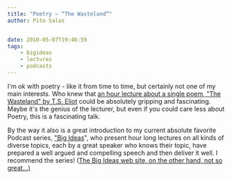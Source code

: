 ```yaml
---
title: "Poetry – “The Wasteland”"
author: Pito Salas


date: 2010-05-07T19:46:59
tags:
    - bigideas
    - lectures
    - podcasts
---
```




I'm ok with poetry - like it from time to time, but certainly not one of my
main interests. Who knew that [an hour lecture about a single poem, "The
Wasteland" by T.S.
Eliot](<http://feeds.tvo.org/%7Er/tvobigideas/%7E3/GQcMXQHz2xw/004695_48k.mp3>)
could be absolutely gripping and fascinating. Maybe it's the genius of the
lecturer, but even if you could care less about Poetry, this is a fascinating
talk.

By the way it also is a great introduction to my current absolute favorite
Podcast series, ["Big
Ideas](<http://www.tvo.org/TVOsites/WebObjects/TvoMicrosite.woa?bigideas_pastepisodes>)",
who present hour long lectures on all kinds of diverse topics, each by a great
speaker who knows their topic, have prepared a well argued and compelling
speech and then deliver it well. I recommend the series! ([The Big Ideas web
site, on the other hand, not so
great…)](<http://www.tvo.org/TVOsites/WebObjects/TvoMicrosite.woa?bigideas_pastepisodes>)


